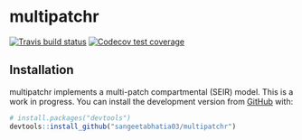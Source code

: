 
<!-- README.md is generated from README.Rmd. Please edit that file -->

# multipatchr

<!-- badges: start -->

[![Travis build
status](https://travis-ci.org/sangeetabhatia03/multipatchr.svg?branch=master)](https://travis-ci.org/sangeetabhatia03/multipatchr)
[![Codecov test
coverage](https://codecov.io/gh/sangeetabhatia03/multipatchr/branch/master/graph/badge.svg)](https://codecov.io/gh/sangeetabhatia03/multipatchr?branch=master)
<!-- badges: end -->

## Installation

<!-- You can install the released version of multipatchr from [CRAN](https://CRAN.R-project.org) with: -->

<!-- ``` r -->

<!-- install.packages("multipatchr") -->

<!-- ``` -->

multipatchr implements a multi-patch compartmental (SEIR) model. This is
a work in progress. You can install the development version from
[GitHub](https://github.com/) with:

``` r
# install.packages("devtools")
devtools::install_github("sangeetabhatia03/multipatchr")
```
